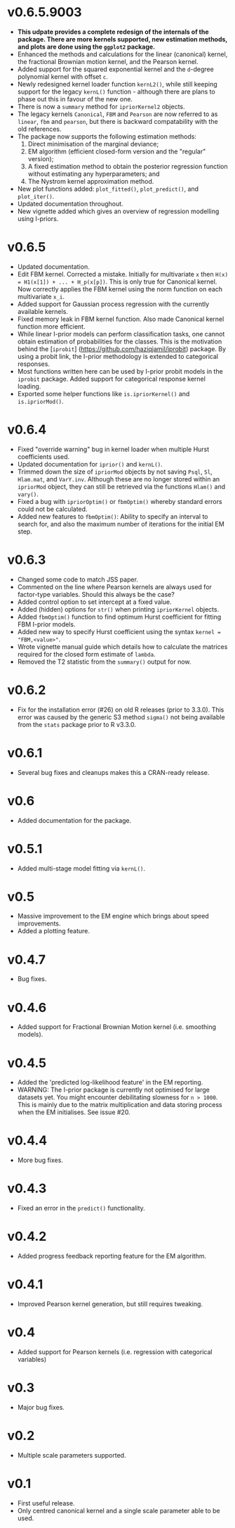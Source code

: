 # v0.6.5.9003

* **This udpate provides a complete redesign of the internals of the package. There are more kernels supported, new estimation methods, and plots are done using the `ggplot2` package.**
* Enhanced the methods and calculations for the linear (canonical) kernel, the fractional Brownian motion kernel, and the Pearson kernel.
* Added support for the squared exponential kernel and the `d`-degree polynomial kernel with offset `c`.
* Newly redesigned kernel loader function `kernL2()`, while still keeping support for the legacy `kernL()` function - although there are plans to phase out this in favour of the new one.
* There is now a `summary` method for `ipriorKernel2` objects. 
* The legacy kernels `Canonical`, `FBM` and `Pearson` are now referred to as `linear`, `fbm` and `pearson`, but there is backward compatability with the old references. 
* The package now supports the following estimation methods: 
    1. Direct minimisation of the marginal deviance;
    2. EM algorithm (efficient closed-form version and the "regular" version);
    3. A fixed estimation method to obtain the posterior regression function without estimating any hyperparameters; and
    4. The Nystrom kernel approximation method.
* New plot functions added: `plot_fitted()`, `plot_predict()`, and `plot_iter()`.
* Updated documentation throughout.
* New vignette added which gives an overview of regression modelling using I-priors.

# v0.6.5

* Updated documentation.
* Edit FBM kernel. Corrected a mistake. Initially for multivariate `x` then  `H(x) = H1(x[1]) + ... + H_p(x[p])`. This is only true for Canonical kernel. Now correctly applies the FBM kernel using the norm function on each multivariate `x_i`.
* Added support for Gaussian process regression with the currently available kernels.
* Fixed memory leak in FBM kernel function. Also made Canonical kernel function more efficient.
* While linear I-prior models can perform classification tasks, one cannot obtain estimation of probabilities for the classes. This is the motivation behind the [`iprobit`] (https://github.com/haziqjamil/iprobit) package. By using a probit link, the I-prior methodology is extended to categorical responses.
* Most functions written here can be used by I-prior probit models in the `iprobit` package. Added support for categorical response kernel loading.
* Exported some helper functions like `is.ipriorKernel()` and `is.ipriorMod()`.

# v0.6.4

* Fixed "override warning" bug in kernel loader when multiple Hurst coefficients used.
* Updated documentation for `iprior()` and `kernL()`.
* Trimmed down the size of `ipriorMod` objects by not saving `Psql`, `Sl`, `Hlam.mat`, and `VarY.inv`. Although these are no longer stored within an `ipriorMod` object, they can still be retrieved via the functions `Hlam()` and `vary()`.
* Fixed a bug with `ipriorOptim()` or `fbmOptim()` whereby standard errors could not be calculated.
* Added new features to `fbmOptim()`: Ability to specify an interval to search for, and also the maximum number of iterations for the initial EM step.

# v0.6.3

* Changed some code to match JSS paper.
* Commented on the line where Pearson kernels are always used for factor-type variables. Should this always be the case?
* Added control option to set intercept at a fixed value.
* Added (hidden) options for `str()` when printing `ipriorKernel` objects.
* Added  `fbmOptim()` function to find optimum Hurst coefficient for fitting FBM I-prior models.
* Added new way to specify Hurst coefficient using the syntax `kernel = "FBM,<value>"`.
* Wrote vignette manual guide which details how to calculate the matrices required for the closed form estimate of `lambda`.
* Removed the T2 statistic from the `summary()` output for now.

# v0.6.2

* Fix for the installation error (#26) on old R releases (prior to 3.3.0). This error was caused by the generic S3 method `sigma()` not being available from the `stats` package prior to R v3.3.0. 

# v0.6.1

* Several bug fixes and cleanups makes this a CRAN-ready release.

# v0.6

* Added documentation for the package.

# v0.5.1

* Added multi-stage model fitting via `kernL()`.

# v0.5

* Massive improvement to the EM engine which brings about speed improvements.
* Added a plotting feature.
 
# v0.4.7

* Bug fixes.
 
# v0.4.6
 
* Added support for Fractional Brownian Motion kernel (i.e. smoothing models).
 
# v0.4.5
 
* Added the 'predicted log-likelihood feature' in the EM reporting.
* WARNING: The I-prior package is currently not optimised for large datasets yet. You might encounter debilitating slowness for `n > 1000`. This is mainly due to the matrix multiplication and data storing process when the EM initialises. See issue #20.
 
# v0.4.4

* More bug fixes. 
 
# v0.4.3
 
* Fixed an error in the `predict()` functionality.
 
# v0.4.2
 
* Added progress feedback reporting feature for the EM algorithm.

# v0.4.1

* Improved Pearson kernel generation, but still requires tweaking.
 
# v0.4
 
* Added support for Pearson kernels (i.e. regression with categorical variables)

# v0.3

* Major bug fixes.
 
# v0.2

* Multiple scale parameters supported.

# v0.1

* First useful release.
* Only centred canonical kernel and a single scale parameter able to be used.
